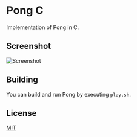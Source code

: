# Pong C
Implementation of Pong in C.

## Screenshot
![Screenshot](../assets/pong_c_screenshot_1.png?raw=true)

## Building
You can build and run Pong by executing `play.sh`.

## License
[MIT](LICENSE)
